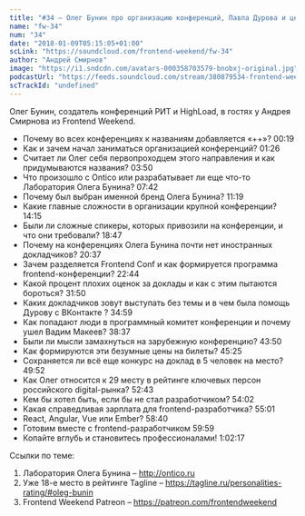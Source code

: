 ```yaml
---
title: "#34 – Олег Бунин про организацию конференций, Павла Дурова и цены на билеты"
name: "fw-34"
num: "34"
date: "2018-01-09T05:15:05+01:00"
scLink: "https://soundcloud.com/frontend-weekend/fw-34"
author: "Андрей Смирнов"
image: "https://i1.sndcdn.com/avatars-000358703579-bnobxj-original.jpg"
podcastUrl: "https://feeds.soundcloud.com/stream/380879534-frontend-weekend-fw-34.m4a"
scTrackId: "undefined"
---
```

Олег Бунин, создатель конференций РИТ и HighLoad, в гостях у Андрея Смирнова из Frontend Weekend. 

- Почему во всех конференциях к названиям добавляется «++»? <timecode sec="19">00:19</timecode>
- Как и зачем начал заниматься организацией конференций? <timecode sec="86">01:26</timecode>
- Считает ли Олег себя первопроходцем этого направления и как придумываются названия? <timecode sec="230">03:50</timecode>
- Что произошло с Ontico или разрабатывает ли еще что-то Лаборатория Олега Бунина? <timecode sec="462">07:42</timecode>
- Почему был выбран именной бренд Олега Бунина? <timecode sec="679">11:19</timecode>
- Какие главные сложности в организации крупной конференции? <timecode sec="855">14:15</timecode>
- Были ли сложные спикеры, которых привозили на конференции, и что они требовали? <timecode sec="1127">18:47</timecode>
- Почему на конференциях Олега Бунина почти нет иностранных докладчиков? <timecode sec="1237">20:37</timecode>
- Зачем разделяется Frontend Conf и как формируется программа frontend-конференции? <timecode sec="1364">22:44</timecode>
- Какой процент плохих оценок за доклады и как с этим пытаются бороться? <timecode sec="1910">31:50</timecode>
- Каких докладчиков зовут выступать без темы и в чем была помощь Дурову с ВКонтакте ? <timecode sec="2099">34:59</timecode>
- Как попадают люди в программный комитет конференции и почему ушел Вадим Макеев? <timecode sec="2317">38:37</timecode>
- Были ли мысли замахнуться на зарубежную конференцию? <timecode sec="2630">43:50</timecode>
- Как формируются эти безумные цены на билеты? <timecode sec="2725">45:25</timecode>
- Сохраняется ли всё еще конкурс на доклад в 5 человек на место? <timecode sec="2992">49:52</timecode>
- Как Олег относится к 29 месту в рейтинге ключевых персон российского digital-рынка? <timecode sec="3163">52:43</timecode>
- Кем бы хотел быть, если бы не стал разработчиком? <timecode sec="3242">54:02</timecode>
- Какая справедливая зарплата для frontend-разработчика? <timecode sec="3301">55:01</timecode>
- React, Angular, Vue или Ember? <timecode sec="3520">58:40</timecode>
- Готовим вместе с frontend-разработчиком <timecode sec="3599">59:59</timecode>
- Копайте вглубь и становитесь профессионалами! <timecode sec="3737">1:02:17</timecode>

Ссылки по теме:
1) Лаборатория Олега Бунина – http://ontico.ru
2) Уже 18-е место в рейтинге Tagline – https://tagline.ru/personalities-rating/#oleg-bunin
3) Frontend Weekend Patreon – https://patreon.com/frontendweekend